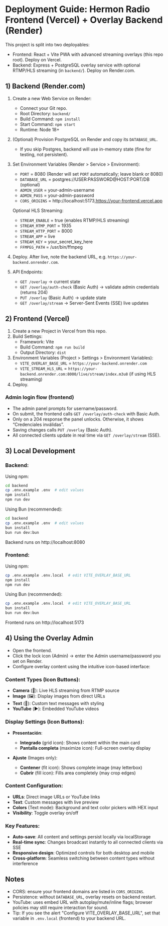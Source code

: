 # Deployment Guide: Hermon Radio Frontend (Vercel) + Overlay Backend (Render)

This project is split into two deployables:
- Frontend: React + Vite PWA with advanced streaming overlays (this repo root). Deploy on Vercel.
- Backend: Express + PostgreSQL overlay service with optional RTMP/HLS streaming (in `backend/`). Deploy on Render.com.

## 1) Backend (Render.com)

1. Create a new Web Service on Render:
   - Connect your Git repo.
   - Root Directory: `backend/`
   - Build Command: `npm install`
   - Start Command: `npm start`
   - Runtime: Node 18+

2. (Optional) Provision PostgreSQL on Render and copy its `DATABASE_URL`.
   - If you skip Postgres, backend will use in-memory state (fine for testing, not persistent).

3. Set Environment Variables (Render > Service > Environment):
   - `PORT` = 8080 (Render will set `PORT` automatically; leave blank or 8080)
   - `DATABASE_URL` = postgres://USER:PASSWORD@HOST:PORT/DB (optional)
   - `ADMIN_USER` = your-admin-username
   - `ADMIN_PASS` = your-admin-password
   - `CORS_ORIGINS` = http://localhost:5173,https://your-frontend.vercel.app

   Optional HLS Streaming:
   - `STREAM_ENABLE` = true (enables RTMP/HLS streaming)
   - `STREAM_RTMP_PORT` = 1935
   - `STREAM_HTTP_PORT` = 8000
   - `STREAM_APP` = live
   - `STREAM_KEY` = your_secret_key_here
   - `FFMPEG_PATH` = /usr/bin/ffmpeg

4. Deploy. After live, note the backend URL, e.g. `https://your-backend.onrender.com`.

5. API Endpoints:
   - `GET /overlay` → current state
   - `GET /overlay/auth-check` (Basic Auth) → validate admin credentials (returns 204)
   - `PUT /overlay` (Basic Auth) → update state
   - `GET /overlay/stream` → Server-Sent Events (SSE) live updates

## 2) Frontend (Vercel)

1. Create a new Project in Vercel from this repo.
2. Build Settings:
   - Framework: Vite
   - Build Command: `npm run build`
   - Output Directory: `dist`
3. Environment Variables (Project > Settings > Environment Variables):
   - `VITE_OVERLAY_BASE_URL` = `https://your-backend.onrender.com`
   - `VITE_STREAM_HLS_URL` = `https://your-backend.onrender.com:8000/live/stream/index.m3u8` (if using HLS streaming)
4. Deploy.

### Admin login flow (frontend)

- The admin panel prompts for username/password.
- On submit, the frontend calls `GET /overlay/auth-check` with Basic Auth.
- Only on a 204 response the panel unlocks. Otherwise, it shows “Credenciales inválidas”.
- Saving changes calls `PUT /overlay` (Basic Auth).
- All connected clients update in real time via `GET /overlay/stream` (SSE).

## 3) Local Development

### Backend:
Using npm:
```bash
cd backend
cp .env.example .env  # edit values
npm install
npm run dev
```

Using Bun (recommended):
```bash
cd backend
cp .env.example .env  # edit values
bun install
bun run dev:bun
```
Backend runs on http://localhost:8080

### Frontend:
Using npm:
```bash
cp .env.example .env.local  # edit VITE_OVERLAY_BASE_URL
npm install
npm run dev
```

Using Bun (recommended):
```bash
cp .env.example .env.local  # edit VITE_OVERLAY_BASE_URL
bun install
bun run dev:bun
```
Frontend runs on http://localhost:5173

## 4) Using the Overlay Admin

- Open the frontend.
- Click the lock icon (Admin) → enter the Admin username/password you set on Render.
- Configure overlay content using the intuitive icon-based interface:

### Content Types (Icon Buttons):
  - **Camera** (🎥): Live HLS streaming from RTMP source
  - **Image** (🖼️): Display images from direct URLs
  - **Text** (📝): Custom text messages with styling
  - **YouTube** (▶️): Embedded YouTube videos

### Display Settings (Icon Buttons):
  - **Presentación**:
    - **Integrado** (grid icon): Shows content within the main card
    - **Pantalla completa** (maximize icon): Full-screen overlay display
  
  - **Ajuste** (Images only):
    - **Contener** (fit icon): Shows complete image (may letterbox)
    - **Cubrir** (fill icon): Fills area completely (may crop edges)

### Content Configuration:
  - **URLs**: Direct image URLs or YouTube links
  - **Text**: Custom messages with live preview
  - **Colors** (Text mode): Background and text color pickers with HEX input
  - **Visibility**: Toggle overlay on/off

### Key Features:
  - **Auto-save**: All content and settings persist locally via localStorage
  - **Real-time sync**: Changes broadcast instantly to all connected clients via SSE
  - **Responsive design**: Optimized controls for both desktop and mobile
  - **Cross-platform**: Seamless switching between content types without interference

## Notes
- CORS: ensure your frontend domains are listed in `CORS_ORIGINS`.
- Persistence: without `DATABASE_URL`, overlay resets on backend restart.
- YouTube: uses embed URL with autoplay/mute/inline flags; browser policies may still require interaction for sound.
 - Tip: If you see the alert "Configure VITE_OVERLAY_BASE_URL", set that variable in `.env.local` (frontend) to your backend URL.

